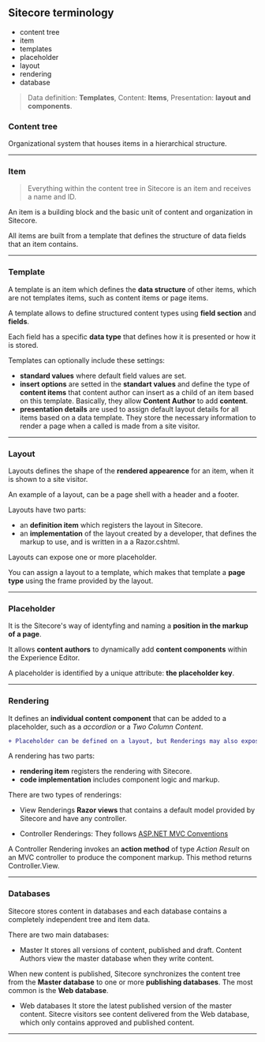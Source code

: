 ## Sitecore terminology

- content tree
- item
- templates
- placeholder
- layout
- rendering
- database

> Data definition: **Templates**, Content: **Items**, Presentation: **layout and components**.

### Content tree

Organizational system that houses items in a hierarchical structure.

- - -

### Item

> Everything within the content tree in Sitecore is an item and receives a name and ID.

An item is a building block and the basic unit of content and organization in Sitecore.

All items are built from a template that defines the structure of data fields that an item contains.

- - -

### Template

A template is an item which defines the **data structure** of other items, which are not templates items, such as content items or page items.

A template allows to define structured content types using **field section** and **fields**.

Each field has a specific **data type** that defines how it is presented or how it is stored.

Templates can optionally include these settings:
- **standard values** where default field values are set.
- **insert options** are setted in the **standart values** and define the type of **content items** that content author can insert as a child of an item based on this template. Basically, they allow **Content Author** to add **content**.
- **presentation details** are used to assign default layout details for all items based on a data template. They store the necessary information to render a page when a called is made from a site visitor.

- - -

### Layout

Layouts defines the shape of the **rendered appearence** for an item, when it is shown to a site visitor.

An example of a layout, can be a page shell with a header and a footer.

Layouts have two parts:

- an **definition item** which registers the layout in Sitecore.
- an **implementation** of the layout created by a developer, that defines the markup to use, and is written in a a Razor.cshtml.

Layouts can expose one or more placeholder.

You can assign a layout to a template, which makes that template a **page type** using the frame provided by the layout.

- - -

### Placeholder

It is the Sitecore's way of identyfing and naming a **position in the markup of a page**.

It allows **content authors** to dynamically add **content components** within the Experience Editor.

A placeholder is identified by a unique attribute: **the placeholder key**.

- - -


### Rendering

It defines an **individual content component** that can be added to a placeholder, such as a *accordion* or a *Two Column Content*.

```diff
+ Placeholder can be defined on a layout, but Renderings may also expose additional placeholder to create layout hierarchy.
```

A rendering has two parts:

- **rendering item** registers the rendering with Sitecore.
- **code implementation** includes component logic and markup.

There are two types of renderings:

- View Renderings
    **Razor views** that contains a default model provided by Sitecore and have any controller.

- Controller Renderings:
    They follows [ASP.NET MVC Conventions](https://ecs.syr.edu/faculty/fawcett/handouts/cse686/presentations/MVC_Conventions.pdf)

A Controller Rendering invokes an **action method** of type *Action Result* on an MVC controller to produce the component markup. This method returns Controller.View.

- - -

### Databases

Sitecore stores content in databases and each database contains a completely independent tree and item data.

There are two main databases:

- Master
    It stores all versions of content, published and draft.
    Content Authors view the master database when they write content.

When new content is published, Sitecore synchronizes the content tree from the **Master database** to one or more **publishing databases**. The most common is the **Web database**.

- Web databases
    It store the latest published version of the master content.
    Sitecre visitors see content delivered from the Web database, which only contains approved and published content.

- - - 

